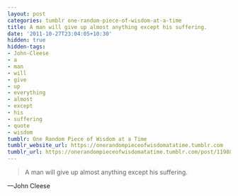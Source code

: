 ```yaml
---
layout: post
categories: tumblr one-random-piece-of-wisdom-at-a-time
title: A man will give up almost anything except his suffering.
date: '2011-10-27T23:04:05+10:30'
hidden: true
hidden-tags:
- John-Cleese
- a
- man
- will
- give
- up
- everything
- almost
- except
- his
- suffering
- quote
- wisdom
tumblr: One Random Piece of Wisdom at a Time
tumblr_website_url: https://onerandompieceofwisdomatatime.tumblr.com
tumblr_url: https://onerandompieceofwisdomatatime.tumblr.com/post/11988978609/a-man-will-give-up-almost-anything-except-his
---
```

> A man will give up almost anything except his suffering.

—John Cleese
